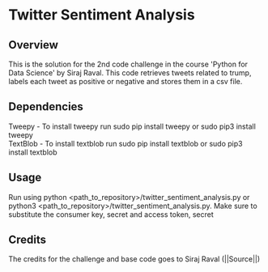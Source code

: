 # Twitter Sentiment Analysis
## Overview
This is the solution for the 2nd code challenge in the course 'Python for Data Science' by Siraj Raval. This code retrieves tweets related to trump, labels each tweet as positive or negative and stores them in a csv file.
## Dependencies
Tweepy - To install tweepy run sudo pip install tweepy or sudo pip3 install tweepy  
TextBlob - To install textblob run sudo pip install textblob or sudo pip3 install textblob
## Usage
Run using python <path_to_repository>/twitter_sentiment_analysis.py or python3 <path_to_repository>/twitter_sentiment_analysis.py. Make sure to substitute the consumer key, secret and access token, secret
## Credits
The credits for the challenge and base code goes to Siraj Raval (||Source||)
